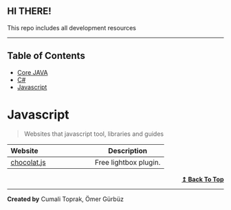 ## HI THERE!

This repo includes all development resources

***

## Table of Contents

- [Core JAVA](#core-java)
- [C#](#Csharp)
- [Javascript](#Javascript)

# Javascript
>Websites that javascript tool, libraries and guides

| Website&nbsp; &nbsp; &nbsp; &nbsp; &nbsp; &nbsp; &nbsp; &nbsp; &nbsp; &nbsp; &nbsp; &nbsp; &nbsp; &nbsp; | Description |
| ----------------------- | ------------------ |
| [chocolat.js](http://chocolat.insipi.de/)| Free lightbox plugin. |
<div align="right">
    <b><a href="#table-of-contents">↥ Back To Top</a></b>
</div>


*****
__Created by__ Cumali Toprak, Ömer Gürbüz
